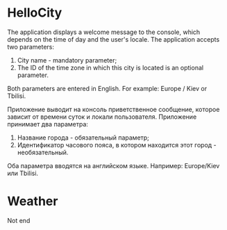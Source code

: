﻿# HelloCity

The application displays a welcome message to the console, which depends on the time of day and the user's locale. The application accepts two parameters:
1) City name - mandatory parameter;
2) The ID of the time zone in which this city is located is an optional parameter.

Both parameters are entered in English. For example: Europe / Kiev or Tbilisi.

Приложение выводит на консоль приветственное сообщение, которое зависит от времени суток и локали пользователя. Приложение принимает два параметра: 
1) Название города - обязательный параметр;
2) Идентификатор часового пояса, в котором находится этот город - необязательный.

Оба параметра вводятся на английском языке.  Например: Europe/Kiev или Tbilisi.


# Weather
Not end
